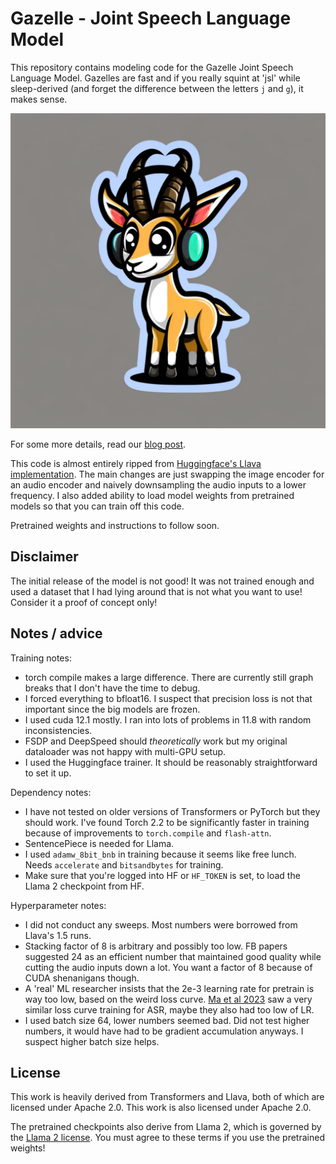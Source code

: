 # Gazelle - Joint Speech Language Model

This repository contains modeling code for the Gazelle Joint Speech Language Model. Gazelles are fast and if you really squint at 'jsl' while sleep-derived (and forget the difference between the letters `j` and `g`), it makes sense.

![gazelle wearing headphones, cartoon style](logo.webp)

For some more details, read our [blog post](https://tincans.ai/slm).

This code is almost entirely ripped from [Huggingface's Llava implementation](https://github.com/huggingface/transformers/blob/f7ef7cec6c6c162087421f36a17eabdbb223579d/src/transformers/models/llava/modeling_llava.py). The main changes are just swapping the image encoder for an audio encoder and naively downsampling the audio inputs to a lower frequency. I also added ability to load model weights from pretrained models so that you can train off this code.

Pretrained weights and instructions to follow soon. 

## Disclaimer

The initial release of the model is not good! It was not trained enough and used a dataset that I had lying around that is not what you want to use! Consider it a proof of concept only! 

## Notes / advice

Training notes:

- torch compile makes a large difference. There are currently still graph breaks that I don't have the time to debug.
- I forced everything to bfloat16. I suspect that precision loss is not that important since the big models are frozen.
- I used cuda 12.1 mostly. I ran into lots of problems in 11.8 with random inconsistencies.
- FSDP and DeepSpeed should _theoretically_ work but my original dataloader was not happy with multi-GPU setup.
- I used the Huggingface trainer. It should be reasonably straightforward to set it up.

Dependency notes:

- I have not tested on older versions of Transformers or PyTorch but they should work. I've found Torch 2.2 to be significantly faster in training because of improvements to `torch.compile` and `flash-attn`. 
- SentencePiece is needed for Llama.
- I used `adamw_8bit_bnb` in training because it seems like free lunch. Needs `accelerate` and `bitsandbytes` for training.
- Make sure that you're logged into HF or `HF_TOKEN` is set, to load the Llama 2 checkpoint from HF.

Hyperparameter notes:

- I did not conduct any sweeps. Most numbers were borrowed from Llava's 1.5 runs.
- Stacking factor of 8 is arbitrary and possibly too low. FB papers suggested 24 as an efficient number that maintained good quality while cutting the audio inputs down a lot. You want a factor of 8 because of CUDA shenanigans though.
- A 'real' ML researcher insists that the 2e-3 learning rate for pretrain is way too low, based on the weird loss curve. [Ma et al 2023](https://arxiv.org/abs/2402.08846) saw a very similar loss curve training for ASR, maybe they also had too low of LR.
- I used batch size 64, lower numbers seemed bad. Did not test higher numbers, it would have had to be gradient accumulation anyways. I suspect higher batch size helps.


## License

This work is heavily derived from Transformers and Llava, both of which are licensed under Apache 2.0. This work is also licensed under Apache 2.0.

The pretrained checkpoints also derive from Llama 2, which is governed by the [Llama 2 license](https://ai.meta.com/llama/license/). You must agree to these terms if you use the pretrained weights!